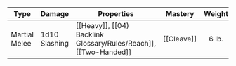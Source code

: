 | Type          | Damage        | Properties                           | Mastery    | Weight | Cost  |
| ------------- | ------------- | ------------------------------------ | ---------- | :----: | :---: |
| Martial Melee | 1d10 Slashing | [[Heavy]], [[04) Backlink Glossary/Rules/Reach]], [[Two-Handed]] | [[Cleave]] | 6 lb.  | 20 GP |
